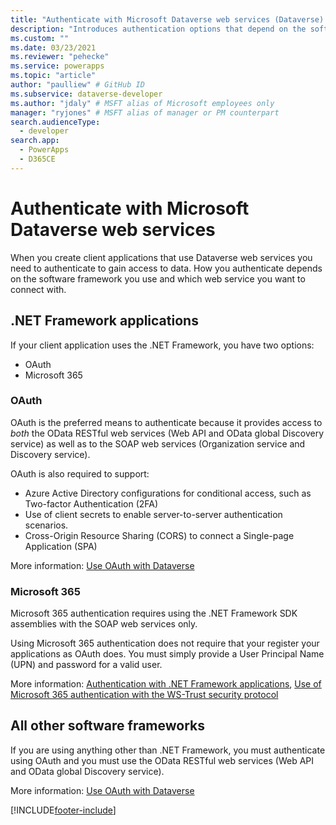 ```yaml
---
title: "Authenticate with Microsoft Dataverse web services (Dataverse) | Microsoft Docs" # Intent and product brand in a unique string of 43-59 chars including spaces
description: "Introduces authentication options that depend on the software framework you use." # 115-145 characters including spaces. This abstract displays in the search result.
ms.custom: ""
ms.date: 03/23/2021
ms.reviewer: "pehecke"
ms.service: powerapps
ms.topic: "article"
author: "paulliew" # GitHub ID
ms.subservice: dataverse-developer
ms.author: "jdaly" # MSFT alias of Microsoft employees only
manager: "ryjones" # MSFT alias of manager or PM counterpart
search.audienceType: 
  - developer
search.app: 
  - PowerApps
  - D365CE
---
```

# Authenticate with Microsoft Dataverse web services

When you create client applications that use Dataverse web services you need to authenticate to gain access to data.
How you authenticate depends on the software framework you use and which web service you want to connect with.

## .NET Framework applications

If your client application uses the .NET Framework, you have two options:

- OAuth
- Microsoft 365

### OAuth

OAuth is the preferred means to authenticate because it provides access to *both* the OData RESTful web services (Web API and OData global Discovery service) as well as to the SOAP web services (Organization service and Discovery service).

OAuth is also required to support:
 - Azure Active Directory configurations for conditional access, such as Two-factor Authentication (2FA)
 - Use of client secrets to enable server-to-server authentication scenarios.
 - Cross-Origin Resource Sharing (CORS) to connect a Single-page Application (SPA)

More information: [Use OAuth with Dataverse](authenticate-oauth.md)

### Microsoft 365

Microsoft 365 authentication requires using the .NET Framework SDK assemblies with the SOAP web services only.

Using Microsoft 365 authentication does not require that your register your applications as OAuth does. You must simply provide a User Principal Name (UPN) and password for a valid user.

More information: [Authentication with .NET Framework applications](authenticate-dot-net-framework.md), [Use of Microsoft 365 authentication with the WS-Trust security protocol](authenticate-office365-deprecation.md)

## All other software frameworks

If you are using anything other than .NET Framework, you must authenticate using OAuth and you must use the OData RESTful 
web services (Web API and OData global Discovery service).

More information:  [Use OAuth with Dataverse](authenticate-oauth.md)


[!INCLUDE[footer-include](../../includes/footer-banner.md)]